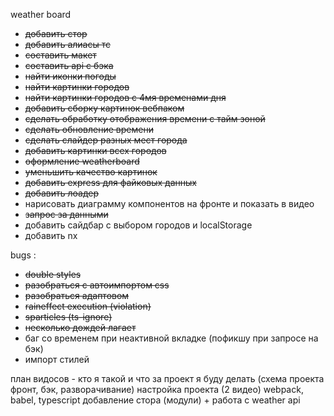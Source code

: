 weather board
- ~~добавить стор~~
- ~~добавить алиасы тс~~
- ~~составить макет~~
- ~~составить api с бэка~~
- ~~найти иконки погоды~~
- ~~найти картинки городов~~
- ~~найти картинки городов с 4мя временами дня~~
- ~~добавить сборку картинок вебпаком~~
- ~~сделать обработку отображения времени с тайм зоной~~
- ~~сделать обновление времени~~
- ~~сделать слайдер разных мест города~~
- ~~добавить картинки всех городов~~
- ~~оформление weatherboard~~
- ~~уменьшить качество картинок~~
- ~~добавить express для файковых данных~~
- ~~добавить лоадер~~
- нарисовать диаграмму компонентов на фронте и показать в видео
- ~~запрос за данными~~
- добавить сайдбар с выбором городов и localStorage 
- добавить nx

bugs :
- ~~double styles~~
- ~~разобраться с автоимпортом css~~
- ~~разобраться адаптовом~~
- ~~raineffect execution (violation)~~
- ~~sparticles (ts-ignore)~~
- ~~несколько дождей лагает~~
- баг со временем при неактивной вкладке (пофикшу при запросе на бэк)
- импорт стилей 

 план видосов -
 кто я такой и что за проект я буду делать (схема проекта фронт, бэк, разворачивание)
 настройка проекта (2 видео) webpack, babel, typescript
добавление стора (модули) + работа с weather api

